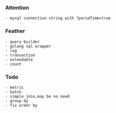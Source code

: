 ### Attention
    - mysql connection string with ?parseTime=true
### Feather
    - query builder
    - golang sql wrapper
    - log
    - transaction
    - extendable
    - count
### Todo
    - metric
    - batch
    - simple join,may be no need
    - group by
    - fix order by
